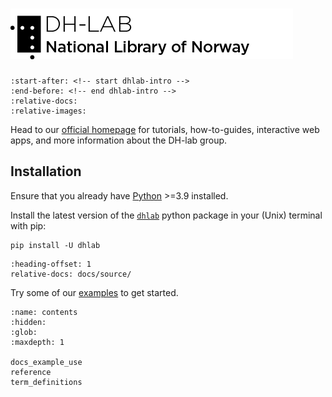 
# [![DH-LAB logo](_images/DHlab_logo_web_en_black.png)](https://www.nb.no/dh-lab/)

<!-- 
::: dhlab
-->

```{include} ../../README.md
:start-after: <!-- start dhlab-intro -->
:end-before: <!-- end dhlab-intro -->
:relative-docs: 
:relative-images:
``` 

Head to our [official homepage](https://www.nb.no/dh-lab/) for tutorials, how-to-guides, interactive web apps, and more information about the DH-lab group.


## Installation

Ensure that you already have  [Python](https://www.python.org/downloads/) >=3.9 installed.

<!-- start installation -->

Install the latest version of the [`dhlab`](https://pypi.org/project/dhlab/) python package in your (Unix) terminal with pip:

```shell
pip install -U dhlab
```
<!-- end installation -->


<!--
```{include} ./docs_functionality.md
:start-after: start docs-functionality
:end-before: end docs-functionality
```-->

```{include} ./docs_functionality.md
:heading-offset: 1
relative-docs: docs/source/
```

Try some of our [examples](./docs_example_use.md) to get started.

<!-- ```{contents} Table of Contents
:depth: 3
``` -->


```{toctree}
:name: contents
:hidden:
:glob:
:maxdepth: 1

docs_example_use
reference
term_definitions
```